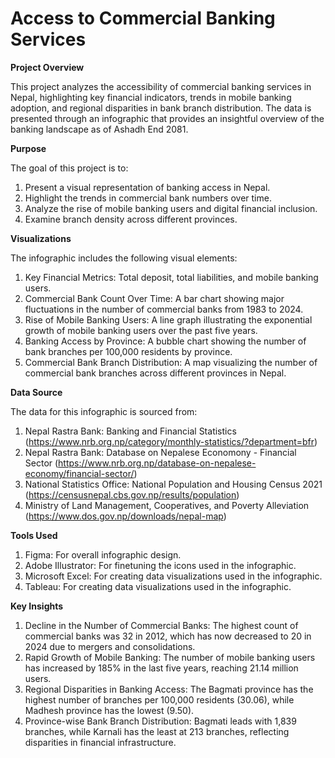 # **Access to Commercial Banking Services**

**Project Overview**

This project analyzes the accessibility of commercial banking services in Nepal, highlighting key financial indicators, trends in mobile banking adoption, and regional disparities in bank branch distribution. The data is presented through an infographic that provides an insightful overview of the banking landscape as of Ashadh End 2081.

**Purpose**

The goal of this project is to:

1. Present a visual representation of banking access in Nepal.
2. Highlight the trends in commercial bank numbers over time.
3. Analyze the rise of mobile banking users and digital financial inclusion.
4. Examine branch density across different provinces.

**Visualizations**

The infographic includes the following visual elements:

1. Key Financial Metrics: Total deposit, total liabilities, and mobile banking users.
2. Commercial Bank Count Over Time: A bar chart showing major fluctuations in the number of commercial banks from 1983 to 2024.
3. Rise of Mobile Banking Users: A line graph illustrating the exponential growth of mobile banking users over the past five years.
4. Banking Access by Province: A bubble chart showing the number of bank branches per 100,000 residents by province.
5. Commercial Bank Branch Distribution: A map visualizing the number of commercial bank branches across different provinces in Nepal.

**Data Source**

The data for this infographic is sourced from:

1. Nepal Rastra Bank: Banking and Financial Statistics (https://www.nrb.org.np/category/monthly-statistics/?department=bfr)
2. Nepal Rastra Bank: Database on Nepalese Economony - Financial Sector (https://www.nrb.org.np/database-on-nepalese-economy/financial-sector/)
3. National Statistics Office: National Population and Housing Census 2021 (https://censusnepal.cbs.gov.np/results/population)
4. Ministry of Land Management, Cooperatives, and Poverty Alleviation (https://www.dos.gov.np/downloads/nepal-map)

**Tools Used**
1. Figma: For overall infographic design.
2. Adobe Illustrator: For finetuning the icons used in the infographic.
3. Microsoft Excel: For creating data visualizations used in the infographic.
4. Tableau: For creating data visualizations used in the infographic.

**Key Insights**

1. Decline in the Number of Commercial Banks: The highest count of commercial banks was 32 in 2012, which has now decreased to 20 in 2024 due to mergers and consolidations.
2. Rapid Growth of Mobile Banking: The number of mobile banking users has increased by 185% in the last five years, reaching 21.14 million users.
3. Regional Disparities in Banking Access: The Bagmati province has the highest number of branches per 100,000 residents (30.06), while Madhesh province has the lowest (9.50).
4. Province-wise Bank Branch Distribution: Bagmati leads with 1,839 branches, while Karnali has the least at 213 branches, reflecting disparities in financial infrastructure.
